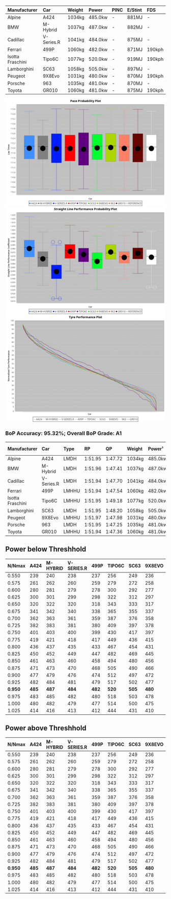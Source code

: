 | Manufacturer     | Car        | Weight | Power   | PINC    | E/Stint | FDS     |
|:-|:-|:-|:-|:-|:-|:-|
| Alpine           | A424       | 1034kg | 485.0kw |    -    | 881MJ   |    -    |
| BMW              | M-Hybrid   | 1037kg | 487.0kw |    -    | 882MJ   |    -    |
| Cadillac         | V-Series.R | 1041kg | 484.0kw |    -    | 875MJ   |    -    |
| Ferrari          | 499P       | 1060kg | 482.0kw |    -    | 871MJ   | 190kph  |
| Isotta Fraschini | Tipo6C     | 1077kg | 520.0kw |    -    | 919MJ   | 190kph  |
| Lamborghini      | SC63       | 1058kg | 505.0kw |    -    | 897MJ   |    -    |
| Peugeot          | 9X8Evo     | 1031kg | 480.0kw |    -    | 870MJ   | 190kph  |
| Porsche          | 963        | 1035kg | 481.0kw |    -    | 870MJ   |    -    |
| Toyota           | GR010      | 1060kg | 481.0kw |    -    | 875MJ   | 190kph  |

![PACECHART](./IMG/AUTO.png)
![STRAIGHTLINEPERFORMANCECHART](./IMG/AUTO_sp.png)
![TYREPERFORMANCECHART](./IMG/AUTO_tw.png)

### BoP Accuracy: 95.32%; Overall BoP Grade: A1
| Manufacturer     | Car        | Type  | RP      | QP      | Weight | Power¹  | Threshhold | PINC    | Power²   | E/Stint | AVG Vmax  | FDS     | RDLC | L/Stint | BOP-Grade | Model Accuracy | Model Points | Match%  | SimDiff |
|:-|:-|:-|:-|:-|:-|:-|:-|:-|:-|:-|:-|:-|:-|:-|:-|:-|:-|:-|:-|
| Alpine           | A424       | LMDH  | 1:51.95 | 1:47.72 | 1034kg | 485.0kw | 0.0kph     |    -    | 485.00kw |  881MJ  | 285.95kph |    -    | 1.02 | 33      | ~A1       | 100.00%        | 946          | 98.06%  | #       |
| BMW              | M-Hybrid   | LMDH  | 1:51.96 | 1:47.41 | 1037kg | 487.0kw | 0.0kph     |    -    | 487.00kw |  882MJ  | 283.99kph |    -    | 1.02 | 33      | -A2       | 100.00%        | 1998         | 91.33%  | #       |
| Cadillac         | V-Series.R | LMDH  | 1:51.94 | 1:47.70 | 1041kg | 484.0kw | 0.0kph     |    -    | 484.00kw |  875MJ  | 280.76kph |    -    | 1.02 | 33      | ~A1       | 98.11%         | 3991         | 96.17%  | #       |
| Ferrari          | 499P       | LMHHU | 1:51.94 | 1:47.54 | 1060kg | 482.0kw | 0.0kph     |    -    | 482.00kw |  871MJ  | 283.81kph | 190kph  | 1.03 | 33      | ~A1       | 98.72%         | 4180         | 100.00% | #       |
| Isotta Fraschini | Tipo6C     | LMHHU | 1:51.95 | 1:49.18 | 1077kg | 520.0kw | 0.0kph     |    -    | 520.00kw |  919MJ  | 286.34kph | 190kph  | 1.02 | 33      | +C1       | 97.73%         | 129          | 77.17%  | #       |
| Lamborghini      | SC63       | LMDH  | 1:51.95 | 1:48.20 | 1058kg | 505.0kw | 0.0kph     |    -    | 505.00kw |  897MJ  | 284.31kph |    -    | 1.02 | 33      | ~A1       | 100.00%        | 784          | 96.62%  | #       |
| Peugeot          | 9X8Evo     | LMHHU | 1:51.97 | 1:47.98 | 1031kg | 480.0kw | 0.0kph     |    -    | 480.00kw |  870MJ  | 284.89kph | 190kph  | 1.03 | 33      | ~A1       | 100.00%        | 636          | 98.52%  | #       |
| Porsche          | 963        | LMDH  | 1:51.95 | 1:47.25 | 1035kg | 481.0kw | 0.0kph     |    -    | 481.00kw |  870MJ  | 283.74kph |    -    | 1.02 | 33      | ~A1       | 99.91%         | 11713        | 100.00% | #       |
| Toyota           | GR010      | LMHHU | 1:51.94 | 1:47.36 | 1060kg | 481.0kw | 0.0kph     |    -    | 481.00kw |  875MJ  | 283.23kph | 190kph  | 1.02 | 33      | ~A1       | 99.90%         | 3123         | 100.00% | #       |

## Power below Threshhold
| N/Nmax    | A424    | M-HYBRID | V-SERIES.R | 499P    | TIPO6C  | SC63    | 9X8EVO  | 963     | GR010   |
|:-|:-|:-|:-|:-|:-|:-|:-|:-|:-|
|  0.550    |  239    |  240     |  238       |  237    |  256    |  249    |  236    |  237    |  237    |
|  0.575    |  261    |  262     |  260       |  259    |  279    |  272    |  258    |  259    |  259    |
|  0.600    |  280    |  281     |  279       |  278    |  300    |  292    |  277    |  278    |  278    |
|  0.625    |  300    |  301     |  299       |  298    |  322    |  312    |  297    |  298    |  298    |
|  0.650    |  320    |  322     |  320       |  318    |  343    |  333    |  317    |  318    |  318    |
|  0.675    |  341    |  342     |  340       |  338    |  365    |  355    |  337    |  338    |  338    |
|  0.700    |  362    |  363     |  361       |  359    |  387    |  376    |  358    |  359    |  359    |
|  0.725    |  382    |  383     |  381       |  380    |  409    |  397    |  378    |  379    |  379    |
|  0.750    |  401    |  403     |  400       |  399    |  430    |  417    |  397    |  398    |  398    |
|  0.775    |  419    |  421     |  418       |  417    |  449    |  436    |  415    |  416    |  416    |
|  0.800    |  436    |  437     |  435       |  433    |  467    |  454    |  431    |  432    |  432    |
|  0.825    |  450    |  452     |  449       |  447    |  482    |  469    |  445    |  446    |  446    |
|  0.850    |  461    |  463     |  460       |  458    |  494    |  480    |  456    |  457    |  457    |
|  0.875    |  471    |  473     |  470       |  468    |  505    |  490    |  466    |  467    |  467    |
|  0.900    |  477    |  479     |  476       |  474    |  512    |  497    |  472    |  473    |  473    |
|  0.925    |  482    |  484     |  481       |  479    |  517    |  502    |  477    |  478    |  478    |
| **0.950** | **485** | **487**  | **484**    | **482** | **520** | **505** | **480** | **481** | **481** |
|  0.975    |  483    |  485     |  482       |  480    |  518    |  503    |  478    |  479    |  479    |
|  1.000    |  480    |  482     |  479       |  477    |  514    |  500    |  475    |  476    |  476    |
|  1.025    |  414    |  416     |  413       |  412    |  444    |  431    |  410    |  411    |  411    |

## Power above Threshhold
| N/Nmax    | A424    | M-HYBRID | V-SERIES.R | 499P    | TIPO6C  | SC63    | 9X8EVO  | 963     | GR010   |
|:-|:-|:-|:-|:-|:-|:-|:-|:-|:-|
|  0.550    |  239    |  240     |  238       |  237    |  256    |  249    |  236    |  237    |  237    |
|  0.575    |  261    |  262     |  260       |  259    |  279    |  272    |  258    |  259    |  259    |
|  0.600    |  280    |  281     |  279       |  278    |  300    |  292    |  277    |  278    |  278    |
|  0.625    |  300    |  301     |  299       |  298    |  322    |  312    |  297    |  298    |  298    |
|  0.650    |  320    |  322     |  320       |  318    |  343    |  333    |  317    |  318    |  318    |
|  0.675    |  341    |  342     |  340       |  338    |  365    |  355    |  337    |  338    |  338    |
|  0.700    |  362    |  363     |  361       |  359    |  387    |  376    |  358    |  359    |  359    |
|  0.725    |  382    |  383     |  381       |  380    |  409    |  397    |  378    |  379    |  379    |
|  0.750    |  401    |  403     |  400       |  399    |  430    |  417    |  397    |  398    |  398    |
|  0.775    |  419    |  421     |  418       |  417    |  449    |  436    |  415    |  416    |  416    |
|  0.800    |  436    |  437     |  435       |  433    |  467    |  454    |  431    |  432    |  432    |
|  0.825    |  450    |  452     |  449       |  447    |  482    |  469    |  445    |  446    |  446    |
|  0.850    |  461    |  463     |  460       |  458    |  494    |  480    |  456    |  457    |  457    |
|  0.875    |  471    |  473     |  470       |  468    |  505    |  490    |  466    |  467    |  467    |
|  0.900    |  477    |  479     |  476       |  474    |  512    |  497    |  472    |  473    |  473    |
|  0.925    |  482    |  484     |  481       |  479    |  517    |  502    |  477    |  478    |  478    |
| **0.950** | **485** | **487**  | **484**    | **482** | **520** | **505** | **480** | **481** | **481** |
|  0.975    |  483    |  485     |  482       |  480    |  518    |  503    |  478    |  479    |  479    |
|  1.000    |  480    |  482     |  479       |  477    |  514    |  500    |  475    |  476    |  476    |
|  1.025    |  414    |  416     |  413       |  412    |  444    |  431    |  410    |  411    |  411    |
